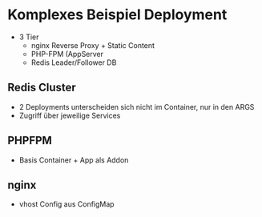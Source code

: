 # Komplexes Beispiel Deployment

* 3 Tier
  * nginx Reverse Proxy + Static Content
  * PHP-FPM (AppServer
  * Redis Leader/Follower DB
  
## Redis Cluster

* 2 Deployments unterscheiden sich nicht im Container, nur in den ARGS
* Zugriff über jeweilige Services
  
## PHPFPM

* Basis Container + App als Addon

## nginx

* vhost Config aus ConfigMap
